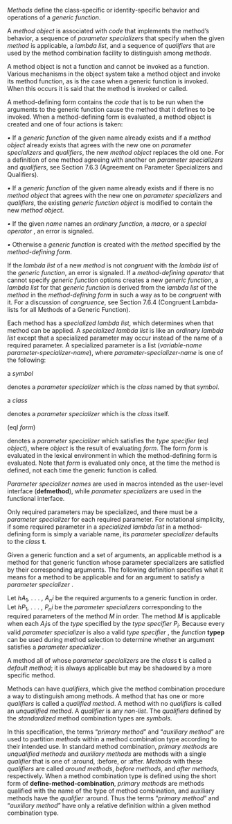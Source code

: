  



*Methods* define the class-specific or identity-specific behavior and operations of a *generic function*. 



A *method object* is associated with *code* that implements the method’s behavior, a sequence of *parameter specializers* that specify when the given *method* is applicable, a *lambda list*, and a sequence of *qualifiers* that are used by the method combination facility to distinguish among *methods*. 



A method object is not a function and cannot be invoked as a function. Various mechanisms in the object system take a method object and invoke its method function, as is the case when a generic function is invoked. When this occurs it is said that the method is invoked or called. 



A method-defining form contains the *code* that is to be run when the arguments to the generic function cause the method that it defines to be invoked. When a method-defining form is evaluated, a method object is created and one of four actions is taken: 



*•* If a *generic function* of the given name already exists and if a *method object* already exists that agrees with the new one on *parameter specializers* and *qualifiers*, the new *method object* replaces the old one. For a definition of one method agreeing with another on *parameter specializers* and *qualifiers*, see Section 7.6.3 (Agreement on Parameter Specializers and Qualifiers). 



*•* If a *generic function* of the given name already exists and if there is no *method object* that agrees with the new one on *parameter specializers* and *qualifiers*, the existing *generic function object* is modified to contain the new *method object*. 



*•* If the given *name* names an *ordinary function*, a *macro*, or a *special operator* , an error is signaled. 



*•* Otherwise a *generic function* is created with the *method* specified by the *method-defining form*. 







 



 



If the *lambda list* of a new *method* is not *congruent* with the *lambda list* of the *generic function*, an error is signaled. If a *method-defining operator* that cannot specify *generic function* options creates a new *generic function*, a *lambda list* for that *generic function* is derived from the *lambda list* of the *method* in the *method-defining form* in such a way as to be *congruent* with it. For a discussion of *congruence*, see Section 7.6.4 (Congruent Lambda-lists for all Methods of a Generic Function). 



Each method has a *specialized lambda list*, which determines when that method can be applied. A *specialized lambda list* is like an *ordinary lambda list* except that a specialized parameter may occur instead of the name of a required parameter. A specialized parameter is a list (*variable-name parameter-specializer-name*), where *parameter-specializer-name* is one of the following: 



a *symbol* 



denotes a *parameter specializer* which is the *class* named by that *symbol*. 



a *class* 



denotes a *parameter specializer* which is the *class* itself. 



(eql *form*) 



denotes a *parameter specializer* which satisfies the *type specifier* (eql *object*), where *object* is the result of evaluating *form*. The form *form* is evaluated in the lexical environment in which the method-defining form is evaluated. Note that *form* is evaluated only once, at the time the method is defined, not each time the generic function is called. 



*Parameter specializer names* are used in macros intended as the user-level interface (**defmethod**), while *parameter specializers* are used in the functional interface. 



Only required parameters may be specialized, and there must be a *parameter specializer* for each required parameter. For notational simplicity, if some required parameter in a *specialized lambda list* in a method-defining form is simply a variable name, its *parameter specializer* defaults to the *class* **t**. 



Given a generic function and a set of arguments, an applicable method is a method for that generic function whose parameter specializers are satisfied by their corresponding arguments. The following definition specifies what it means for a method to be applicable and for an argument to satisfy a *parameter specializer* . 



Let <i>hA</i><sub>1</sub><i>, . . . , A<sub>n</sub>i</i> be the required arguments to a generic function in order. Let <i>hP</i><sub>1</sub><i>, . . . , P<sub>n</sub>i</i> be the <i>parameter specializers</i> corresponding to the required parameters of the method <i>M</i> in order. The method <i>M</i> is applicable when each <i>A<sub>i</sub></i>is of the <i>type</i> specified by the <i>type specifier P<sub>i</sub></i>. Because every valid <i>parameter specializer</i> is also a valid <i>type specifier</i> , the <i>function</i> **typep** can be used during method selection to determine whether an argument satisfies a <i>parameter specializer</i> . 



A method all of whose *parameter specializers* are the *class* **t** is called a *default method*; it is always applicable but may be shadowed by a more specific method. 







 



 



Methods can have *qualifiers*, which give the method combination procedure a way to distinguish among methods. A method that has one or more *qualifiers* is called a *qualified method*. A method with no *qualifiers* is called an *unqualified method*. A *qualifier* is any *non-list*. The *qualifiers* defined by the *standardized* method combination types are *symbols*. 



In this specification, the terms “*primary method*” and “*auxiliary method*” are used to partition *methods* within a method combination type according to their intended use. In standard method combination, *primary methods* are *unqualified methods* and *auxiliary methods* are methods with a single *qualifier* that is one of :around, :before, or :after. *Methods* with these *qualifiers* are called *around methods*, *before methods*, and *after methods*, respectively. When a method combination type is defined using the short form of **define-method-combination**, *primary methods* are methods qualified with the name of the type of method combination, and auxiliary methods have the *qualifier* :around. Thus the terms “*primary method*” and “*auxiliary method*” have only a relative definition within a given method combination type. 



